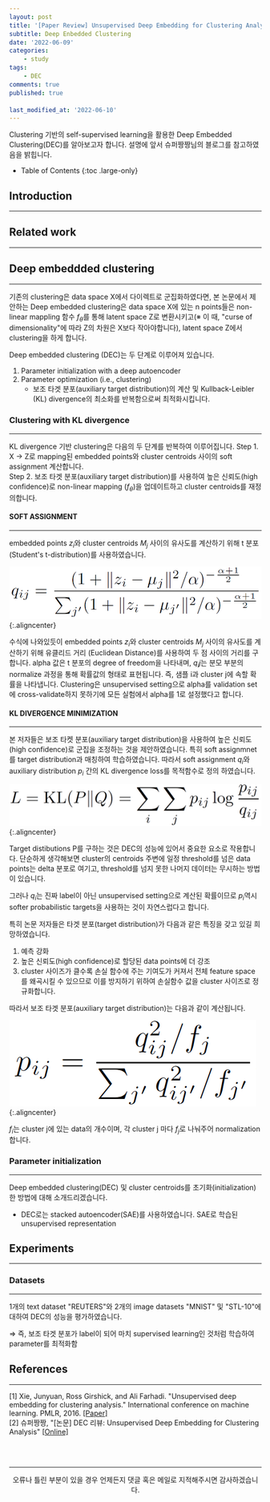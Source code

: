 ```yaml
---
layout: post
title: '[Paper Review] Unsupervised Deep Embedding for Clustering Analysis'
subtitle: Deep Enbedded Clustering
date: '2022-06-09'
categories:
    - study
tags:
    - DEC
comments: true
published: true

last_modified_at: '2022-06-10'
---
```


Clustering 기반의 self-supervised learning을 활용한 Deep Embedded Clustering(DEC)를 알아보고자 합니다. 설명에 앞서 슈퍼짱짱님의 블로그를 참고하였음을 밝힙니다.

- Table of Contents
{:toc .large-only}


## Introduction

***

## Related work

***

## Deep embeddded clustering

***

기존의 clustering은 data space X에서 다이렉트로 군집화하였다면, 본 논문에서 제안하는 Deep embedded clustering은 data space X에 있는 n points들은 non-linear mappling 함수 $f_θ$를 통해 latent space Z로 변환시키고(※ 이 때, "curse of dimensionality"에 따라 Z의 차원은 X보다 작아야합니다), latent space Z에서 clustering을 하게 합니다.

Deep embedded clustering (DEC)는 두 단계로 이루어져 있습니다.    
1. Parameter initialization with a deep autoencoder   
2. Parameter optimization (i.e., clustering)   
    * 보조 타겟 분포(auxiliary target distribution)의 계산 및 Kullback-Leibler (KL) divergence의 최소화를 반복함으로써 최적화시킵니다.

### Clustering with KL divergence

***

KL divergence 기반 clustering은 다음의 두 단계를 반복하여 이루어집니다.
Step 1. X → Z로 mapping된 embedded points와 cluster centroids 사이의 soft assignment 계산합니다.   
Step 2. 보조 타겟 분포(auxiliary target distribution)를 사용하여 높은 신뢰도(high confidence)로 non-linear mapping ($f_θ$)을 업데이트하고 cluster centroids를 재정의합니다.

#### SOFT ASSIGNMENT

***

embedded points $z_i$와 cluster centroids $M_j$ 사이의 유사도를 계산하기 위해 t 분포(Student's t-distribution)를 사용하였습니다.

![Soft Assignment](https://github.com/HayoonSong/Images-for-Github-Pages/blob/main/study/paper_review/2022-06-09-DEC/soft_assignment.PNG?raw=true){:.aligncenter} 
<br>

수식에 나와있듯이 embedded points $z_i$와 cluster centroids $M_j$ 사이의 유사도를 계산하기 위해 유클리드 거리 (Euclidean Distance)를 사용하여 두 점 사이의 거리를 구합니다. alpha 값은 t 분포의 degree of freedom을 나타내며, $q_ij$는 분모 부분의 normalize 과정을 통해 확률값의 형태로 표현됩니다. 즉, 샘플 i과 cluster j에 속할 확률을 나타냅니다. Clustering은 unsupervised setting으로 alpha를 validation set에 cross-validate하지 못하기에 모든 실험에서 alpha를 1로 설정했다고 합니다.

#### KL DIVERGENCE MINIMIZATION

***

본 저자들은 보조 타켓 분포(auxiliary target distribution)을 사용하여 높은 신뢰도(high confidence)로 군집을 조정하는 것을 제안하였습니다. 특히 soft assignmnet를 target distribution과 매칭하여 학습하였습니다. 따라서 soft assignment $q_i$와 auxiliary distribution $p_i$ 간의 KL divergence loss를 목적함수로 정의 하였습니다.

![KL Divergence](https://github.com/HayoonSong/Images-for-Github-Pages/blob/main/study/paper_review/2022-06-09-DEC/kl_divergence.PNG?raw=true){:.aligncenter} 
<br>

Target distibutions P를 구하는 것은 DEC의 성능에 있어서 중요한 요소로 작용합니다. 단순하게 생각해보면 cluster의 centroids 주변에 일정 threshold를 넘은 data points는 delta 분포로 여기고, threshold를 넘지 못한 나머지 데이터는 무시하는 방법이 있습니다. 

그러나 $q_i$는 진짜 label이 아닌 unsupervised setting으로 계산된 확률이므로 $p_i$역시 softer probabilistic targets을 사용하는 것이 자연스럽다고 합니다.

특히 논문 저자들은 타겟 분포(target distribution)가 다음과 같은 특징을 갖고 있길 희망하였습니다.
1. 예측 강화
2. 높은 신뢰도(high confidence)로 할당된 data points에 더 강조
3. cluster 사이즈가 클수록 손실 함수에 주는 기여도가 커져서 전체 feature space를 왜곡시킬 수 있으므로 이를 방지하기 위하여 손실함수 값을 cluster 사이즈로 정규화합니다.

따라서 보조 타겟 분포(auxiliary target distribution)는 다음과 같이 계산됩니다.

![Auxiliary target distribution](https://github.com/HayoonSong/Images-for-Github-Pages/blob/main/study/paper_review/2022-06-09-DEC/auxiliary_target_distribution.PNG?raw=true){:.aligncenter} 
<br>

$f_i$는 cluster j에 있는 data의 개수이며, 각 cluster j 마다 $f_j$로 나눠주어 normalization 합니다.

### Parameter initialization

***

Deep embedded clustering(DEC) 및 cluster centroids를 초기화(initialization) 한 방법에 대해 소개드리겠습니다.

* DEC로는 stacked autoencoder(SAE)를 사용하였습니다. SAE로 학습된 unsupervised representation  

## Experiments

***

### Datasets

***

1개의 text dataset "REUTERS"와 2개의 image datasets "MNIST" 및 "STL-10"에 대하여 DEC의 성능을 평가하였습니다. 




⇒ 즉, 보조 타겟 분포가 label이 되어 마치 supervised learning인 것처럼 학습하여 parameter를 최적화함

          

   



## References

***

[1] Xie, Junyuan, Ross Girshick, and Ali Farhadi. "Unsupervised deep embedding for clustering analysis." International conference on machine learning. PMLR, 2016. [[Paper]](#http://proceedings.mlr.press/v48/xieb16.html)   
[2] 슈퍼짱짱, "[논문] DEC 리뷰: Unsupervised Deep Embedding for Clustering Analysis" [[Online]](#https://leedakyeong.tistory.com/entry/%EB%85%BC%EB%AC%B8Unsupervised-Deep-Embedding-for-Clustering-AnalysisDEC)    

<br>
<br>

***

<center>오류나 틀린 부분이 있을 경우 언제든지 댓글 혹은 메일로 지적해주시면 감사하겠습니다.</center>